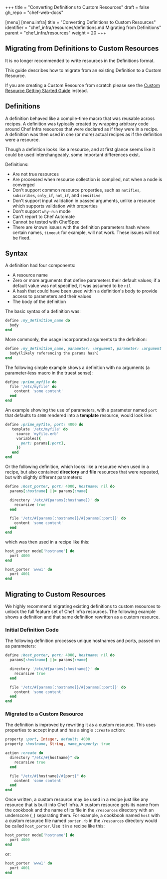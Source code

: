 +++
title = "Converting Definitions to Custom Resources"
draft = false
gh_repo = "chef-web-docs"

[menu]
  [menu.infra]
    title = "Converting Definitions to Custom Resources"
    identifier = "chef_infra/resources/definitions.md Migrating from Definitions"
    parent = "chef_infra/resources"
    weight = 20
+++

## Migrating from Definitions to Custom Resources

It is no longer recommended to write resources in the Definitions format.

This guide describes how to migrate from an existing Definition to a Custom Resource.

If you are creating a Custom Resource from scratch please see the [Custom Resource Getting Started Guide](getting-started.md) instead.

## Definitions

A definition behaved like a compile-time macro that was reusable across recipes. A definition was typically created by wrapping arbitrary code around Chef Infra resources that were declared as if they were in a recipe. A definition was then used in one (or more) actual recipes as if the definition were a resource.

Though a definition looks like a resource, and at first glance seems like it could be used interchangeably, some important differences exist.

Definitions:

- Are not true resources
- Are processed when resource collection is compiled, not when a node is converged
- Don't support common resource properties, such as `notifies`, `subscribes`, `only_if`, `not_if`, and `sensitive`
- Don't support input validation in passed arguments, unlike a resource which supports validation with properties
- Don't support `why-run` mode
- Can't report to Chef Automate
- Cannot be tested with ChefSpec
- There are known issues with the definition parameters hash where certain names, `timeout` for example, will not work. These issues will not be fixed.

## Syntax

A definition had four components:

- A resource name
- Zero or more arguments that define parameters their default values;
  if a default value was not specified, it was assumed to be `nil`
- A hash that could have been used within a definition's body to
  provide access to parameters and their values
- The body of the definition

The basic syntax of a definition was:

```ruby
define :my_definition_name do
  body
end
```

More commonly, the usage incorporated arguments to the definition:

```ruby
define :my_definition_name, parameter: :argument, parameter: :argument do
  body(likely referencing the params hash)
end
```

The following simple example shows a definition with no arguments (a parameter-less macro in the truest sense):

```ruby
define :prime_myfile do
  file '/etc/myfile' do
    content 'some content'
  end
end
```

An example showing the use of parameters, with a parameter named `port` that defaults to `4000` rendered into a **template** resource, would look like:

```ruby
define :prime_myfile, port: 4000 do
   template '/etc/myfile' do
     source 'myfile.erb'
     variables({
       port: params[:port],
     })
   end
end
```

Or the following definition, which looks like a resource when used in a recipe, but also contained **directory** and **file** resources that were repeated, but with slightly different parameters:

```ruby
define :host_porter, port: 4000, hostname: nil do
  params[:hostname] ||= params[:name]

  directory '/etc/#{params[:hostname]}' do
    recursive true
  end

  file '/etc/#{params[:hostname]}/#{params[:port]}' do
    content 'some content'
  end
end
```

which was then used in a recipe like this:

```ruby
host_porter node['hostname'] do
  port 4000
end

host_porter 'www1' do
  port 4001
end
```

## Migrating to Custom Resources

We highly recommend migrating existing definitions to custom resources to unlock the full feature set of Chef Infra resources. The following example shows a definition and that same definition rewritten as a custom resource.

### Initial Definition Code

The following definition processes unique hostnames and ports, passed on as parameters:

```ruby
define :host_porter, port: 4000, hostname: nil do
  params[:hostname] ||= params[:name]

  directory '/etc/#{params[:hostname]}' do
    recursive true
  end

  file '/etc/#{params[:hostname]}/#{params[:port]}' do
    content 'some content'
  end
end
```

### Migrated to a Custom Resource

The definition is improved by rewriting it as a custom resource. This uses properties to accept input and has a single `:create` action:

```ruby
property :port, Integer, default: 4000
property :hostname, String, name_property: true

action :create do
  directory "/etc/#{hostname}" do
    recursive true
  end

  file "/etc/#{hostname}/#{port}" do
    content 'some content'
  end
end
```

Once written, a custom resource may be used in a recipe just like any resource that is built into Chef Infra. A custom resource gets its name from the cookbook and the name of its file in the `/resources` directory with an underscore (`_`) separating them. For example, a cookbook named `host` with a custom resource file named `porter.rb` in the `/resources` directory would be called `host_porter`. Use it in a recipe like this:

```ruby
host_porter node['hostname'] do
  port 4000
end
```

or:

```ruby
host_porter 'www1' do
  port 4001
end
```
